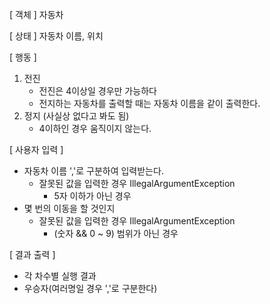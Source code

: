 [ 객체 ]
    자동차

[ 상태 ]
    자동차 이름, 위치

[ 행동 ]
1. 전진
    - 전진은 4이상일 경우만 가능하다
    - 전지하는 자동차를 출력할 때는 자동차 이름을 같이 출력한다. 
2. 정지 (사실상 없다고 봐도 됨)
    - 4이하인 경우 움직이지 않는다. 



[ 사용자 입력 ]
- 자동차 이름 ','로 구분하여 입력받는다.
  - 잘못된 값을 입력한 경우 IllegalArgumentException
    - 5자 이하가 아닌 경우 
- 몇 번의 이동을 할 것인지
    - 잘못된 값을 입력한 경우 IllegalArgumentException 
        - (숫자 && 0 ~ 9) 범위가 아닌 경우

[ 결과 출력 ]
- 각 차수별 실행 결과
- 우승자(여러명일 경우 ','로 구분한다)

